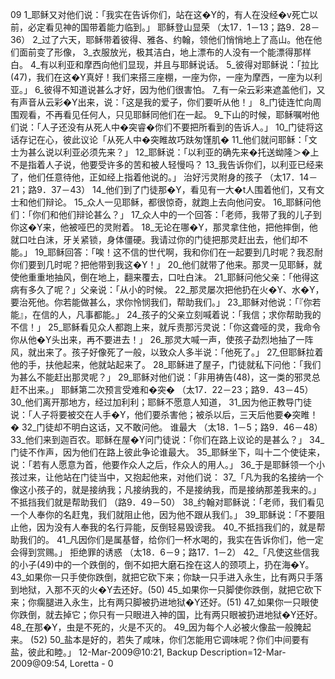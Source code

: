09 
1_耶稣又对他们说：「我实在告诉你们，站在这�Y的，有人在没经�v死亡以前，必定看见神的国带着能力临到。」 
耶稣登山显荣 
（太17．1－13；路9．28－36） 
2_过了六天，耶稣带着彼得、雅各、约翰，领他们悄悄地上了高山。他在他们面前变了形像， 3_衣服放光，极其洁白，地上漂布的人没有一个能漂得那样白。 4_有以利亚和摩西向他们显现，并且与耶稣说话。 5_彼得对耶稣说：「拉比(47)，我们在这�Y真好！我们来搭三座棚，一座为你，一座为摩西，一座为以利亚。」 6_彼得不知道说甚么才好，因为他们很害怕。 7_有一朵云彩来遮盖他们，又有声音从云彩�Y出来，说：「这是我的爱子，你们要听从他！」 8_门徒连忙向周围观看，不再看见任何人，只见耶稣同他们在一起。 
9_下山的时候，耶稣嘱咐他们说：「人子还没有从死人中�突睿�你们不要把所看到的告诉人。」 10_门徒将这话存记在心，彼此议论「从死人中�突睢故巧趺匆馑肌� 11_他们就问耶稣：「文士为甚么说以利亚必须先来？」 12_耶稣说：「以利亚的确先来�托送蚴隆＞�上不是指着人子说，他要受许多的苦和被人轻慢吗？ 13_我告诉你们，以利亚已经来了，他们任意待他，正如经上指着他说的。」 
治好污灵附身的孩子 
（太17．14－21；路9．37－43） 
14_他们到了门徒那�Y，看见有一大�t人围着他们，又有文士和他们辩论。 15_众人一见耶稣，都很惊奇，就跑上去向他问安。 16_耶稣问他们：「你们和他们辩论甚么？」 17_众人中的一个回答：「老师，我带了我的儿子到你这�Y来，他被哑巴的灵附着。 18_无论在哪�Y，那灵拿住他，把他摔倒，他就口吐白沫，牙关紧锁，身体僵硬。我请过你的门徒把那灵赶出去，他们却不能。」 19_耶稣回答：「唉！这不信的世代啊，我和你们在一起要到几时呢？我忍耐你们要到几时呢？把他带到我这�Y！」 20_他们就带了他来。那灵一见耶稣，就使他重重地抽风，倒在地上，翻来覆去，口吐白沫。 21_耶稣问他父亲：「他得这病有多久了呢？」父亲说：「从小的时候。 22_那灵屡次把他扔在火�Y、水�Y，要治死他。你若能做甚么，求你怜悯我们，帮助我们。」 23_耶稣对他说：「『你若能』，在信的人，凡事都能。」 24_孩子的父亲立刻喊着说：「我信；求你帮助我的不信！」 25_耶稣看见众人都跑上来，就斥责那污灵说：「你这聋哑的灵，我命令你从他�Y头出来，再不要进去！」 26_那灵大喊一声，使孩子勐烈地抽了一阵风，就出来了。孩子好像死了一般，以致众人多半说：「他死了。」 27_但耶稣拉着他的手，扶他起来，他就站起来了。 28_耶稣进了屋子，门徒就私下问他：「我们为甚么不能赶出那灵呢？」 29_耶稣对他们说：「非用祷告(48)，这一类的邪灵总赶不出来。」 
耶稣第二次预言受难和�突� 
（太17．22－23；路9．43－45） 
30_他们离开那地方，经过加利利；耶稣不愿意人知道， 31_因为他正教导门徒说：「人子将要被交在人手�Y，他们要杀害他；被杀以后，三天后他要�突睢！� 32_门徒却不明白这话，又不敢问他。 
谁最大 
（太18．1－5；路9．46－48） 
33_他们来到迦百农。耶稣在屋�Y问门徒说：「你们在路上议论的是甚么？」 34_门徒不作声，因为他们在路上彼此争论谁最大。 35_耶稣坐下，叫十二个使徒来，说：「若有人愿意为首，他要作众人之后，作众人的用人。」 36_于是耶稣领一个小孩过来，让他站在门徒当中，又抱起他来，对他们说： 37_「凡为我的名接纳一个像这小孩子的，就是接纳我；凡接纳我的，不是接纳我，而是接纳那差我来的。」 
不抵挡我们就是帮助我们 
（路9．49－50） 
38_约翰对耶稣说：「老师，我们看见一个人奉你的名赶鬼，我们就阻止他，因为他不跟从我们。」 39_耶稣说：「不要阻止他，因为没有人奉我的名行异能，反倒轻易毁谤我。 40_不抵挡我们的，就是帮助我们的。 41_凡因你们是属基督，给你们一杯水喝的，我实在告诉你们，他一定会得到赏赐。」 
拒绝罪的诱惑 
（太18．6－9；路17．1－2） 
42_「凡使这些信我的小子(49)中的一个跌倒的，倒不如把大磨石拴在这人的颈项上，扔在海�Y。 43_如果你一只手使你跌倒，就把它砍下来；你缺一只手进入永生，比有两只手落到地狱，入那不灭的火�Y去还好。(50) 45_如果你一只脚使你跌倒，就把它砍下来；你瘸腿进入永生，比有两只脚被扔进地狱�Y还好。(51) 47_如果你一只眼使你跌倒，就去掉它；你只有一只眼进入神的国，比有两只眼被扔进地狱�Y还好。 48_在那�Y，虫是不死的，火是不灭的。 49_因为每个人必被火像盐一般腌起来。 (52) 50_盐本是好的，若失了咸味，你们怎能用它调味呢？你们中间要有盐，彼此和睦。」 
12-Mar-2009@10:21, Backup Description=12-Mar-2009@09:54, Loretta - 
0